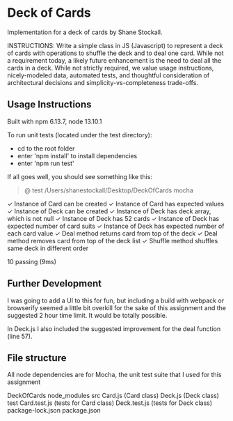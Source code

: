 # Deck of Cards 

Implementation for a deck of cards by Shane Stockall. 

INSTRUCTIONS: Write a simple class in JS (Javascript) to represent a deck of cards with operations to shuffle the deck and to deal one card. While not a requirement today, a likely future enhancement is the need to deal all the cards in a deck. While not strictly required, we value usage instructions, nicely-modeled data, automated tests, and thoughtful consideration of architectural decisions and simplicity-vs-completeness trade-offs.

## Usage Instructions
Built with npm 6.13.7, node 13.10.1

To run unit tests (located under the test directory):
* cd to the root folder
* enter 'npm install' to install dependencies
* enter 'npm run test'

If all goes well, you should see something like this: 

> @ test /Users/shanestockall/Desktop/DeckOfCards
> mocha

  ✓ Instance of Card can be created
  ✓ Instance of Card has expected values
  ✓ Instance of Deck can be created
  ✓ Instance of Deck has deck array, which is not null
  ✓ Instance of Deck has 52 cards
  ✓ Instance of Deck has expected number of card suits
  ✓ Instance of Deck has expected number of each card value
  ✓ Deal method returns card from top of the deck
  ✓ Deal method removes card from top of the deck list
  ✓ Shuffle method shuffles same deck in different order

  10 passing (9ms)

## Further Development
I was going to add a UI to this for fun, but including a build with webpack or browserify seemed a little bit overkill for the sake of this assignment and the suggested 2 hour time limit. It would be totally possible. 

In Deck.js I also included the suggested improvement for the deal function (line 57). 

## File structure 

All node dependencies are for Mocha, the unit test suite that I used for this assignment

DeckOfCards
	node_modules
	src 
		Card.js (Card class)
		Deck.js (Deck class)
	test
		Card.test.js (tests for Card class)
		Deck.test.js (tests for Deck class)
	package-lock.json
	package.json